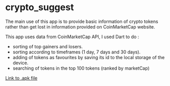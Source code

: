 # crypto_suggest
The main use of this app is to provide basic information of crypto tokens rather than get lost in information provided on CoinMarketCap website.

This app uses data from CoinMarketCap API, I used Dart to do :
- sorting of top gainers and losers.
- sorting according to timeframes (1 day, 7 days and 30 days).
- adding of tokens as favourites by saving its id to the local storage of 
the device. 
- searching of tokens in the top 100 tokens (ranked by marketCap)

[Link to .apk file](https://drive.google.com/file/d/1YhzDgPpzL3MaJco4NqlMoCOKlJ0RrLAF/view?usp=drivesdk)

